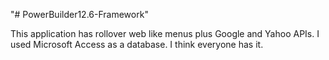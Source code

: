 "# PowerBuilder12.6-Framework" 

This application has rollover web like menus plus Google and Yahoo APIs.  I used Microsoft Access as a database.  I think everyone has it.
